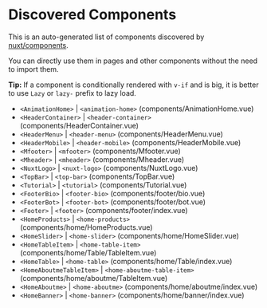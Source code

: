# Discovered Components

This is an auto-generated list of components discovered by [nuxt/components](https://github.com/nuxt/components).

You can directly use them in pages and other components without the need to import them.

**Tip:** If a component is conditionally rendered with `v-if` and is big, it is better to use `Lazy` or `lazy-` prefix to lazy load.

- `<AnimationHome>` | `<animation-home>` (components/AnimationHome.vue)
- `<HeaderContainer>` | `<header-container>` (components/HeaderContainer.vue)
- `<HeaderMenu>` | `<header-menu>` (components/HeaderMenu.vue)
- `<HeaderMobile>` | `<header-mobile>` (components/HeaderMobile.vue)
- `<Mfooter>` | `<mfooter>` (components/Mfooter.vue)
- `<Mheader>` | `<mheader>` (components/Mheader.vue)
- `<NuxtLogo>` | `<nuxt-logo>` (components/NuxtLogo.vue)
- `<TopBar>` | `<top-bar>` (components/TopBar.vue)
- `<Tutorial>` | `<tutorial>` (components/Tutorial.vue)
- `<FooterBio>` | `<footer-bio>` (components/footer/bio.vue)
- `<FooterBot>` | `<footer-bot>` (components/footer/bot.vue)
- `<Footer>` | `<footer>` (components/footer/index.vue)
- `<HomeProducts>` | `<home-products>` (components/home/HomeProducts.vue)
- `<HomeSlider>` | `<home-slider>` (components/home/HomeSlider.vue)
- `<HomeTableItem>` | `<home-table-item>` (components/home/Table/TableItem.vue)
- `<HomeTable>` | `<home-table>` (components/home/Table/index.vue)
- `<HomeAboutmeTableItem>` | `<home-aboutme-table-item>` (components/home/aboutme/TableItem.vue)
- `<HomeAboutme>` | `<home-aboutme>` (components/home/aboutme/index.vue)
- `<HomeBanner>` | `<home-banner>` (components/home/banner/index.vue)
